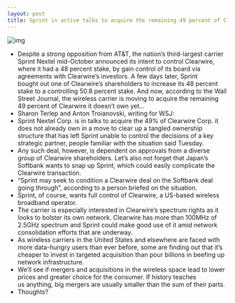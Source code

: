 ```yaml
---
layout: post
title: Sprint in active talks to acquire the remaining 49 percent of Clearwire
---
```

![img](http://media.idownloadblog.com/wp-content/uploads/2012/12/Clearwire-logo-small.png)
* Despite a strong opposition from AT&T, the nation’s third-largest carrier Sprint Nextel mid-October announced its intent to control Clearwire, where it had a 48 percent stake, by gain control of its board via agreements with Clearwire’s investors. A few days later, Sprint bought out one of Clearwire’s shareholders to increase its 48 percent stake to a controlling 50.8 percent stake. And now, according to the Wall Street Journal, the wireless carrier is moving to acquire the remaining 49 percent of Clearwire it doesn’t own yet…
* Sharon Terlep and Anton Troianovski, writing for WSJ:
* Sprint Nextel Corp. is in talks to acquire the 49% of Clearwire Corp. it does not already own in a move to clear up a tangled ownership structure that has left Sprint unable to control the decisions of a key strategic partner, people familiar with the situation said Tuesday.
* Any such deal, however, is dependent on approvals from a diverse group of Clearwire shareholders. Let’s also not forget that Japan’s Softbank wants to snap up Sprint, which could easily complicate the Clearwire transaction.
* “Sprint may seek to condition a Clearwire deal on the Softbank deal going through”, according to a person briefed on the situation.
* Sprint, of course, wants full control of Clearwire, a US-based wireless broadband operator.
* The carrier is especially interested in Clearwire’s spectrum rights as it looks to bolster its own network. Clearwire has more than 100MHz of 2.5GHz spectrum and Sprint could make good use of it amid network consolidation efforts that are underway.
* As wireless carriers in the United States and elsewhere are faced with more data-hungry users than ever before, some are finding out that it’s cheaper to invest in targeted acquisition than pour billions in beefing up network infrastructure.
* We’ll see if mergers and acquisitions in the wireless space lead to lower prices and greater choice for the consumer. If history teaches us anything, big mergers are usually smaller than the sum of their parts.
* Thoughts?

